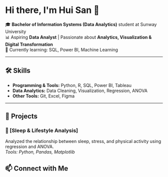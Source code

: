 # Hi there, I'm Hui San 👋

🎓 **Bachelor of Information Systems (Data Analytics)** student at Sunway University  
📊 Aspiring **Data Analyst** | Passionate about **Analytics, Visualization & Digital Transformation**  
🌱 Currently learning: SQL, Power BI, Machine Learning  

---

## 🛠 Skills
- **Programming & Tools:** Python, R, SQL, Power BI, Tableau  
- **Data Analytics:** Data Cleaning, Visualization, Regression, ANOVA  
- **Other Tools:** Git, Excel, Figma  

---

## 📂 Projects
### 🔹 [Sleep & Lifestyle Analysis]
Analyzed the relationship between sleep, stress, and physical activity using regression and ANOVA.  
*Tools: Python, Pandas, Matplotlib*



## 📫 Connect with Me


